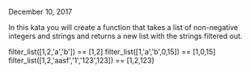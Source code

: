 December 10, 2017


In this kata you will create a function that takes a list of non-negative integers and strings and returns
a new list with the strings filtered out.

filter_list([1,2,'a','b']) == [1,2]
filter_list([1,'a','b',0,15]) == [1,0,15]
filter_list([1,2,'aasf','1','123',123]) == [1,2,123]
